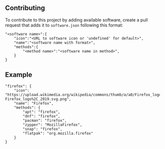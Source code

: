## Contributing
To contribute to this project by adding available software, create a pull request that adds it to `software.json` following this format:
```
"<software name>":{
    "icon":"<URL to software icon or 'undefined' for default>",
    "name":"<software name with format>",
    "methods":{
        "<method name>":"<software name in method>",
    }
}
```

## Example
```
"firefox": {
    "icon": "https://upload.wikimedia.org/wikipedia/commons/thumb/a/a0/Firefox_logo%2C_2019.svg/1200px-Firefox_logo%2C_2019.svg.png",
    "name": "Firefox",
    "methods": {
        "apt": "firefox",
        "dnf": "firefox",
        "pacman": "firefox",
        "zypper": "MozillaFirefox",
        "snap": "firefox",
        "flatpak": "org.mozilla.firefox"
    }
}
```
